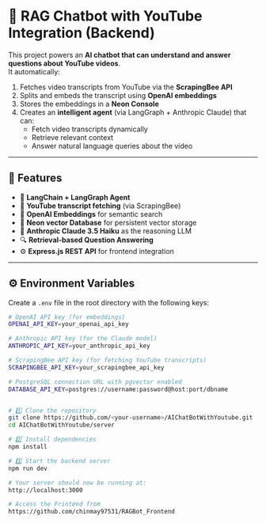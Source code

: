 # 🧠 RAG Chatbot with YouTube Integration (Backend)

This project powers an **AI chatbot that can understand and answer questions about YouTube videos**.  
It automatically:
1. Fetches video transcripts from YouTube via the **ScrapingBee API**
2. Splits and embeds the transcript using **OpenAI embeddings**
3. Stores the embeddings in a **Neon Console**
4. Creates an **intelligent agent** (via LangGraph + Anthropic Claude) that can:
   - Fetch video transcripts dynamically  
   - Retrieve relevant context  
   - Answer natural language queries about the video  

---

## 🚀 Features

- 🧩 **LangChain + LangGraph Agent**
- 🎥 **YouTube transcript fetching** (via ScrapingBee)
- 🧠 **OpenAI Embeddings** for semantic search
- 💾 **Neon vector Database** for persistent vector storage
- 🤖 **Anthropic Claude 3.5 Haiku** as the reasoning LLM
- 🔍 **Retrieval-based Question Answering**
- ⚙️ **Express.js REST API** for frontend integration

---

## ⚙️ Environment Variables

Create a `.env` file in the root directory with the following keys:

```bash
# OpenAI API key (for embeddings)
OPENAI_API_KEY=your_openai_api_key

# Anthropic API key (for the Claude model)
ANTHROPIC_API_KEY=your_anthropic_api_key

# ScrapingBee API key (for fetching YouTube transcripts)
SCRAPINGBEE_API_KEY=your_scrapingbee_api_key

# PostgreSQL connection URL with pgvector enabled
DATABASE_API_KEY=postgres://username:password@host:port/dbname


# 1️⃣ Clone the repository
git clone https://github.com/<your-username>/AIChatBotWithYoutube.git
cd AIChatBotWithYoutube/server

# 2️⃣ Install dependencies
npm install

# 3️⃣ Start the backend server
npm run dev

# Your server should now be running at:
http://localhost:3000

# Access the Frintend from
https://github.com/chinmay97531/RAGBot_Frontend
